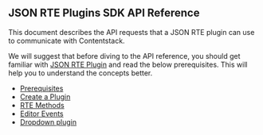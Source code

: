 ## JSON RTE Plugins SDK API Reference

This document describes the API requests that a JSON RTE plugin can use to communicate with Contentstack.

We will suggest that before diving to the API reference, you should get familiar with [JSON RTE Plugin](https://www.contentstack.com/blog/product-updates/json-rich-text-editor-plugins/) and read the below prerequisites. This will help you to understand the concepts better.
 
+ [Prerequisites](prerequisites)
+ [Create a Plugin](create_plugin)
+ [RTE Methods](methods)
+ [Editor Events](editor_events)
+ [Dropdown plugin](dropdown)
